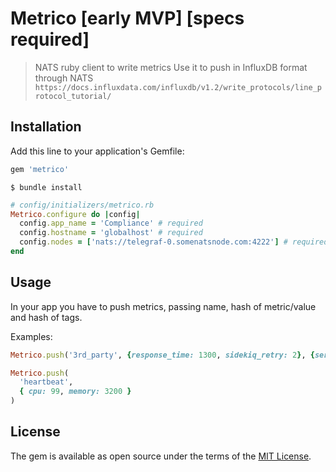 # Metrico [early MVP] [specs required]

> NATS ruby client to write metrics
> Use it to push in InfluxDB format through NATS
> `https://docs.influxdata.com/influxdb/v1.2/write_protocols/line_protocol_tutorial/`

## Installation

Add this line to your application's Gemfile:

```ruby
gem 'metrico'
```

```
$ bundle install
```

```ruby
# config/initializers/metrico.rb
Metrico.configure do |config|
  config.app_name = 'Compliance' # required
  config.hostname = 'globalhost' # required
  config.nodes = ['nats://telegraf-0.somenatsnode.com:4222'] # required
end
```

## Usage
In your app you have to push metrics, passing name, hash of metric/value and hash of tags.

Examples:
```ruby
Metrico.push('3rd_party', {response_time: 1300, sidekiq_retry: 2}, {service: :first})

Metrico.push(
  'heartbeat',
  { cpu: 99, memory: 3200 }
)
```

## License
The gem is available as open source under the terms of the [MIT License](http://opensource.org/licenses/MIT).
